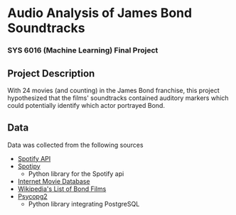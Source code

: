 # Audio Analysis of James Bond Soundtracks
### SYS 6016 (Machine Learning) Final Project

## Project Description
With 24 movies (and counting) in the James Bond franchise, this project
 hypothesized that the films' soundtracks contained auditory markers which could
 potentially identify which actor portrayed Bond.

## Data
Data was collected from the following sources
* [Spotify API](https://developer.spotify.com)
* [Spotipy](https://github.com/plamere/spotipy)
  * Python library for the Spotify api
* [Internet Movie Database](http://www.imdb.com)
* [Wikipedia's List of Bond Films](https://en.wikipedia.org/wiki/List_of_James_Bond_films)
* [Psycopg2](http://initd.org/psycopg/docs/index.html)
  * Python library integrating PostgreSQL
